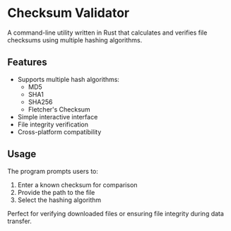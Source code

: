 # Checksum Validator

A command-line utility written in Rust that calculates and verifies file checksums using multiple hashing algorithms.

## Features
- Supports multiple hash algorithms:
  - MD5
  - SHA1
  - SHA256
  - Fletcher's Checksum
- Simple interactive interface
- File integrity verification
- Cross-platform compatibility

## Usage
The program prompts users to:
1. Enter a known checksum for comparison
2. Provide the path to the file
3. Select the hashing algorithm

Perfect for verifying downloaded files or ensuring file integrity during data transfer.
